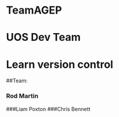 # TeamAGEP
# UOS Dev Team
# Learn version control

##Team:
### Rod Martin
###Liam Poxton
###Chris Bennett